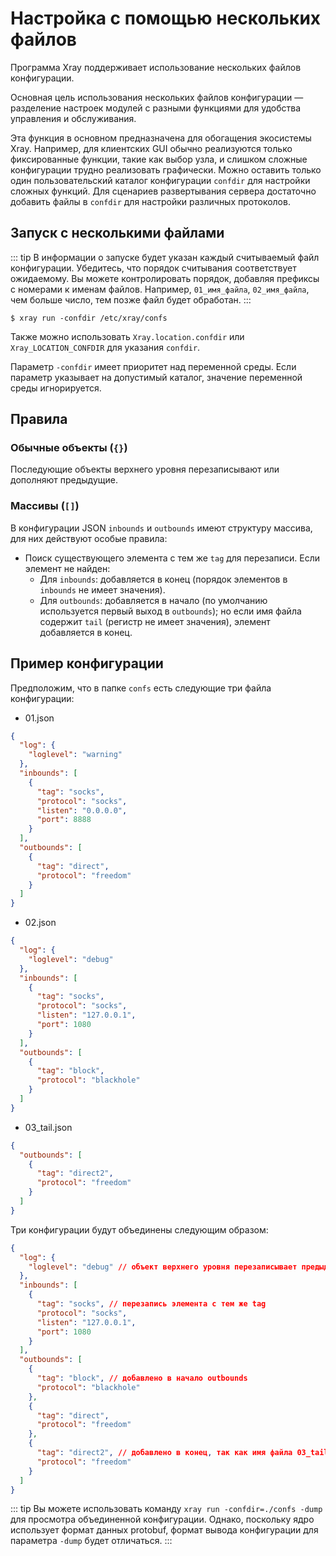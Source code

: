 # Настройка с помощью нескольких файлов

Программа Xray поддерживает использование нескольких файлов конфигурации.

Основная цель использования нескольких файлов конфигурации — разделение настроек модулей с разными функциями для удобства управления и обслуживания.

Эта функция в основном предназначена для обогащения экосистемы Xray. Например, для клиентских GUI обычно реализуются только фиксированные функции, такие как выбор узла, и слишком сложные конфигурации трудно реализовать графически. Можно оставить только один пользовательский каталог конфигурации `confdir` для настройки сложных функций. Для сценариев развертывания сервера достаточно добавить файлы в `confdir` для настройки различных протоколов.

## Запуск с несколькими файлами

::: tip
В информации о запуске будет указан каждый считываемый файл конфигурации. Убедитесь, что порядок считывания соответствует ожидаемому. Вы можете контролировать порядок, добавляя префиксы с номерами к именам файлов. Например, `01_имя_файла`, `02_имя_файла`, чем больше число, тем позже файл будет обработан.
:::

```shell
$ xray run -confdir /etc/xray/confs
```

Также можно использовать `Xray.location.confdir` или `Xray_LOCATION_CONFDIR` для указания `confdir`.

Параметр `-confdir` имеет приоритет над переменной среды. Если параметр указывает на допустимый каталог, значение переменной среды игнорируется.

## Правила

### Обычные объекты (`{}`)

Последующие объекты верхнего уровня перезаписывают или дополняют предыдущие.

### Массивы (`[]`)

В конфигурации JSON `inbounds` и `outbounds` имеют структуру массива, для них действуют особые правила:

- Поиск существующего элемента с тем же `tag` для перезаписи. Если элемент не найден:
  - Для `inbounds`: добавляется в конец (порядок элементов в `inbounds` не имеет значения).
  - Для `outbounds`: добавляется в начало (по умолчанию используется первый выход в `outbounds`); но если имя файла содержит `tail` (регистр не имеет значения), элемент добавляется в конец.

## Пример конфигурации

Предположим, что в папке `confs` есть следующие три файла конфигурации:

- 01.json

```json
{
  "log": {
    "loglevel": "warning"
  },
  "inbounds": [
    {
      "tag": "socks",
      "protocol": "socks",
      "listen": "0.0.0.0",
      "port": 8888
    }
  ],
  "outbounds": [
    {
      "tag": "direct",
      "protocol": "freedom"
    }
  ]
}
```

- 02.json

```json
{
  "log": {
    "loglevel": "debug"
  },
  "inbounds": [
    {
      "tag": "socks",
      "protocol": "socks",
      "listen": "127.0.0.1",
      "port": 1080
    }
  ],
  "outbounds": [
    {
      "tag": "block",
      "protocol": "blackhole"
    }
  ]
}
```

- 03_tail.json

```json
{
  "outbounds": [
    {
      "tag": "direct2",
      "protocol": "freedom"
    }
  ]
}
```

Три конфигурации будут объединены следующим образом:

```json
{
  "log": {
    "loglevel": "debug" // объект верхнего уровня перезаписывает предыдущий
  },
  "inbounds": [
    {
      "tag": "socks", // перезапись элемента с тем же tag
      "protocol": "socks",
      "listen": "127.0.0.1",
      "port": 1080
    }
  ],
  "outbounds": [
    {
      "tag": "block", // добавлено в начало outbounds
      "protocol": "blackhole"
    },
    {
      "tag": "direct",
      "protocol": "freedom"
    },
    {
      "tag": "direct2", // добавлено в конец, так как имя файла 03_tail.json содержит tail
      "protocol": "freedom"
    }
  ]
}
```

::: tip
Вы можете использовать команду `xray run -confdir=./confs -dump` для просмотра объединенной конфигурации. Однако, поскольку ядро использует формат данных protobuf, формат вывода конфигурации для параметра `-dump` будет отличаться.
:::
